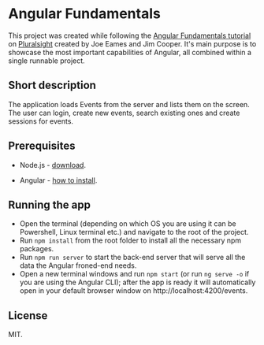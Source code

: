 # Angular Fundamentals

This project was created while following the [Angular Fundamentals tutorial](https://app.pluralsight.com/library/courses/angular-fundamentals/table-of-contents) on [Pluralsight](https://app.pluralsight.com) created by Joe Eames and Jim Cooper. It's main purpose is to showcase the most important capabilities of Angular, all combined within a single runnable project.

## Short description

The application loads Events from the server and lists them on the screen. The user can login, create new events, search existing ones and create sessions for events. 

## Prerequisites

 - Node.js - [download](https://nodejs.org/en/download/).

 - Angular - [how to install](https://angular.io/guide/quickstart).

## Running the app

 - Open the terminal (depending on which OS you are using it can be Powershell, Linux terminal etc.) and navigate to the root of the project.
 - Run `npm install` from the root folder to install all the necessary npm packages.
 - Run `npm run server` to start the back-end server that will serve all the data the Angular froned-end needs.
 - Open a new terminal windows and run `npm start` (or run `ng serve -o` if you are using the Angular CLI); after the app is ready it will automatically open in your default browser window on http://localhost:4200/events.

 ## License

 MIT.
